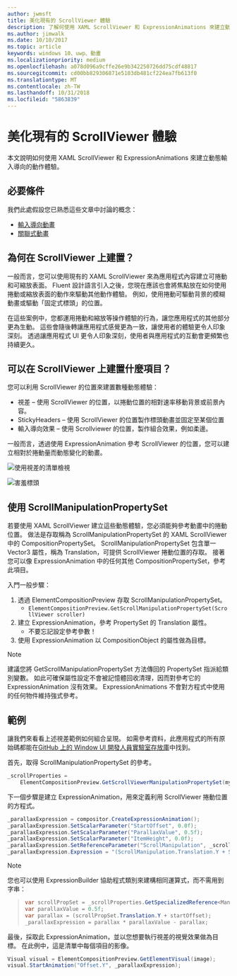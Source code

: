 ```yaml
---
author: jwmsft
title: 美化現有的 ScrollViewer 體驗
description: 了解何使用 XAML ScrollViewer 和 ExpressionAnimations 來建立動態輸入導向的動作體驗。
ms.author: jimwalk
ms.date: 10/10/2017
ms.topic: article
keywords: windows 10、uwp、動畫
ms.localizationpriority: medium
ms.openlocfilehash: a078d096a9cffe26e9b342250726dd75cdf48817
ms.sourcegitcommit: cd00bb829306871e5103db481cf224ea7fb613f0
ms.translationtype: MT
ms.contentlocale: zh-TW
ms.lasthandoff: 10/31/2018
ms.locfileid: "5863839"
---
```

# <a name="enhance-existing-scrollviewer-experiences"></a>美化現有的 ScrollViewer 體驗

本文說明如何使用 XAML ScrollViewer 和 ExpressionAnimations 來建立動態輸入導向的動作體驗。

## <a name="prerequisites"></a>必要條件

我們此處假設您已熟悉這些文章中討論的概念：

- [輸入導向動畫](input-driven-animations.md)
- [關聯式動畫](relation-animations.md)

## <a name="why-build-on-top-of-scrollviewer"></a>為何在 ScrollViewer 上建置？

一般而言，您可以使用現有的 XAML ScrollViewer 來為應用程式內容建立可捲動和可縮放表面。 Fluent 設計語言引入之後，您現在應該也會將焦點放在如何使用捲動或縮放表面的動作來驅動其他動作體驗。 例如，使用捲動可驅動背景的模糊動畫或驅動「固定式標頭」的位置。

在這些案例中，您都運用捲動和縮放等操作體驗的行為，讓您應用程式的其他部分更為生動。 這些會隨後轉讓應用程式感覺更為一致，讓使用者的體驗更令人印象深刻。 透過讓應用程式 UI 更令人印象深刻，使用者與應用程式的互動會更頻繁也持續更久。

## <a name="what-can-you-build-on-top-of-scrollviewer"></a>可以在 ScrollViewer 上建置什麼項目？

您可以利用 ScrollViewer 的位置來建置數種動態體驗：

- 視差 – 使用 ScrollViewer 的位置，以捲動位置的相對速率移動背景或前景內容。
- StickyHeaders – 使用 ScrollViewer 的位置製作標頭動畫並固定至某個位置
- 輸入導向效果 – 使用 Scrollviewer 的位置，製作組合效果，例如柔邊。

一般而言，透過使用 ExpressionAnimation 參考 ScrollViewer 的位置，您可以建立相對於捲動量而動態變化的動畫。

![使用視差的清單檢視](images/animation/parallax.gif)

![害羞標頭](images/animation/shy-header.gif)

## <a name="using-scrollmanipulationpropertyset"></a>使用 ScrollManipulationPropertySet

若要使用 XAML ScrollViewer 建立這些動態體驗，您必須能夠參考動畫中的捲動位置。 做法是存取稱為 ScrollManipulationPropertySet 的 XAML ScrollViewer 中的 CompositionPropertySet。
ScrollManipulationPropertySet 包含單一 Vector3 屬性，稱為 Translation，可提供 ScrollViewer 捲動位置的存取。 接著您可以像 ExpressionAnimation 中的任何其他 CompositionPropertySet，參考此項目。

入門一般步驟：

1. 透過 ElementCompositionPreview 存取 ScrollManipulationPropertySet。
    - `ElementCompositionPreview.GetScrollManipulationPropertySet(ScrollViewer scroller)`
1. 建立 ExpressionAnimation，參考 PropertySet 的 Translation 屬性。
    - 不要忘記設定參考參數！
1. 使用 ExpressionAnimation 以 CompositionObject 的屬性做為目標。

> [!NOTE]
> 建議您將 GetScrollManipulationPropertySet 方法傳回的 PropertySet 指派給類別變數。 如此可確保屬性設定不會被記憶體回收清理，因而對參考它的 ExpressionAnimation 沒有效果。 ExpressionAnimations 不會對方程式中使用的任何物件維持強式參考。

## <a name="example"></a>範例

讓我們來看看上述視差範例如何組合呈現。 如需參考資料，此應用程式的所有原始碼都能在[GitHub 上的 Window UI 開發人員實驗室存放庫](https://github.com/Microsoft/WindowsUIDevLabs)中找到。

首先，取得 ScrollManipulationPropertySet 的參考。

```csharp
_scrollProperties =
    ElementCompositionPreview.GetScrollViewerManipulationPropertySet(myScrollViewer);
```

下一個步驟是建立 ExpressionAnimation，用來定義利用 ScrollViewer 捲動位置的方程式。

```csharp
_parallaxExpression = compositor.CreateExpressionAnimation();
_parallaxExpression.SetScalarParameter("StartOffset", 0.0f);
_parallaxExpression.SetScalarParameter("ParallaxValue", 0.5f);
_parallaxExpression.SetScalarParameter("ItemHeight", 0.0f);
_parallaxExpression.SetReferenceParameter("ScrollManipulation", _scrollProperties);
_parallaxExpression.Expression = "(ScrollManipulation.Translation.Y + StartOffset - (0.5 * ItemHeight)) * ParallaxValue - (ScrollManipulation.Translation.Y + StartOffset - (0.5 * ItemHeight))";
```

> [!NOTE]
> 您也可以使用 ExpressionBuilder 協助程式類別來建構相同運算式，而不需用到字串：

> ```csharp
> var scrollPropSet = _scrollProperties.GetSpecializedReference<ManipulationPropertySetReferenceNode>();
> var parallaxValue = 0.5f;
> var parallax = (scrollPropSet.Translation.Y + startOffset);
> _parallaxExpression = parallax * parallaxValue - parallax;
> ```

最後，採取此 ExpressionAnimation，並以您想要執行視差的視覺效果做為目標。 在此例中，這是清單中每個項目的影像。

```csharp
Visual visual = ElementCompositionPreview.GetElementVisual(image);
visual.StartAnimation("Offset.Y", _parallaxExpression);
```